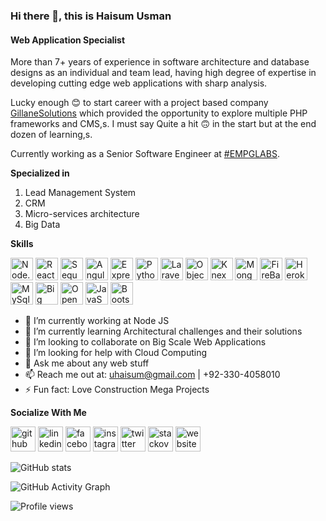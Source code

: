 ### Hi there 👋, this is Haisum Usman
#### Web Application Specialist
More than 7+ years of experience in software architecture and database designs as an individual and team lead, having high degree of expertise in developing cutting edge web applications with sharp analysis.

Lucky enough 😊 to start career with a project based company [GillaneSolutions](https://www.gillanesolutions.com) which provided the opportunity to explore multiple PHP frameworks and CMS,s.  I must say Quite a hit 🙃 in the start but at the end dozen of learning,s. 
 
Currently working as a Senior Software Engineer at [#EMPGLABS]([https://www.empglabs.com). 

**Specialized in**
1. Lead Management System 
2. CRM
3. Micro-services architecture
4. Big Data


**Skills**


[<img src='https://raw.githubusercontent.com/danielcranney/readme-generator/main/public/icons/skills/nodejs-colored.svg' alt='Node.js' width="36" height="36" >](https://g.co/kgs/k37FP8)
[<img src='https://raw.githubusercontent.com/danielcranney/readme-generator/main/public/icons/skills/react-colored.svg' alt='React' width="36" height="36" >](https://g.co/kgs/ks2JEP)
[<img src='https://res.cloudinary.com/practicaldev/image/fetch/s--4TiiDwdC--/c_imagga_scale,f_auto,fl_progressive,h_900,q_auto,w_1600/https://dev-to-uploads.s3.amazonaws.com/i/wd83498n8oakhg4ch6rv.png' alt='Sequelize Js' width="36" height="36" >](https://sequelize.org/)
[<img src='https://dwglogo.com/wp-content/uploads/2017/03/AngularJS_logo_004.svg' alt='Angular Js' width="36" height="36" >](https://g.co/kgs/Wn7G71)
[<img src='https://raw.githubusercontent.com/danielcranney/readme-generator/main/public/icons/skills/express-colored.svg' alt='Express.js' width="36" height="36" >](https://g.co/kgs/8BYcfu)
[<img src='https://raw.githubusercontent.com/danielcranney/readme-generator/main/public/icons/skills/python-colored.svg' alt='Python' width="36" height="36" >](https://g.co/kgs/wZnEUx)
[<img src='https://upload.wikimedia.org/wikipedia/commons/thumb/9/9a/Laravel.svg/1200px-Laravel.svg.png' alt='Laravel' width="36" height="36" >](https://g.co/kgs/6rv3AZ)
[<img src='https://img.stackshare.io/service/6191/oDM0j5q0_400x400.png' alt='Objection Js' width="36" height="36">](https://vincit.github.io/objection.js/)
[<img src='https://miro.medium.com/max/1035/1*k0QFBnA2btydUOh7Lwc4wQ.png' alt='Knex Js' width="36" height="36" >](https://knexjs.org/)
[<img src='https://raw.githubusercontent.com/danielcranney/readme-generator/main/public/icons/skills/mongodb-colored.svg' alt='Mongo' width="36" height="36" >](https://g.co/kgs/BLwnnW)
[<img src='https://raw.githubusercontent.com/danielcranney/readme-generator/main/public/icons/skills/firebase-colored.svg' alt='FireBase' width="36" height="36" >](https://g.co/kgs/TKCnJe)
[<img src='https://raw.githubusercontent.com/danielcranney/readme-generator/main/public/icons/skills/heroku-colored.svg' alt='Heroku' width="36" height="36" >](https://www.heroku.com/)
[<img src='https://d1.awsstatic.com/asset-repository/products/amazon-rds/1024px-MySQL.ff87215b43fd7292af172e2a5d9b844217262571.png' alt='MySql' width="36" height="36" >](https://g.co/kgs/VTCNG8)
[<img src='https://static.javatpoint.com/tutorial/machine-learning/images/what-is-big-data-and-machine-learning.png' alt='Big Data' width="36" height="36" >](https://g.co/kgs/KvhSxw)
[<img src='https://dytvr9ot2sszz.cloudfront.net/wp-content/uploads/2021/04/1200x628_OpenSearch-1-min-1-1-1024x535.jpg' alt='Open Search | Graph API' width="36" height="36" >](https://opensearch.org/)
[<img src='https://raw.githubusercontent.com/danielcranney/readme-generator/main/public/icons/skills/javascript-colored.svg' width="36" height="36" alt="JavaScript">](https://g.co/kgs/sse6jh)
[<img src='https://raw.githubusercontent.com/danielcranney/readme-generator/main/public/icons/skills/bootstrap-colored.svg' alt='Bootstrap' width="36" height="36" >](https://g.co/kgs/UGvQVv)

- 🔭 I’m currently working at Node JS
- 🌱 I’m currently learning Architectural challenges and their solutions 
- 👯 I’m looking to collaborate on Big Scale Web Applications 
- 🤔 I’m looking for help with Cloud Computing 
- 💬 Ask me about any web stuff 
- 📫 Reach me out at: uhaisum@gmail.com | +92-330-4058010 
- ⚡ Fun fact: Love Construction Mega Projects 

**Socialize With Me**

[<img src='https://cdn.jsdelivr.net/npm/simple-icons@3.0.1/icons/github.svg' alt='github' height='40'>](https://github.com/Haisum-Zameen)  [<img src='https://cdn.jsdelivr.net/npm/simple-icons@3.0.1/icons/linkedin.svg' alt='linkedin' height='40'>](https://www.linkedin.com/in/haisum-usman/)  [<img src='https://cdn.jsdelivr.net/npm/simple-icons@3.0.1/icons/facebook.svg' alt='facebook' height='40'>](https://www.facebook.com/Usman.Haisum/)  [<img src='https://cdn.jsdelivr.net/npm/simple-icons@3.0.1/icons/instagram.svg' alt='instagram' height='40'>](https://www.instagram.com/haisumusman/)  [<img src='https://cdn.jsdelivr.net/npm/simple-icons@3.0.1/icons/twitter.svg' alt='twitter' height='40'>](https://twitter.com/Haisum92)  [<img src='https://cdn.jsdelivr.net/npm/simple-icons@3.0.1/icons/stackoverflow.svg' alt='stackoverflow' height='40'>](https://stackoverflow.com/users/4021959/haisum-usman)  [<img src='https://cdn.jsdelivr.net/npm/simple-icons@3.0.1/icons/icloud.svg' alt='website' height='40'>](https://www.empglabs.com/)  


![GitHub stats](https://github-readme-stats.vercel.app/api?username=Haisum-Zameen&show_icons=true)  

![GitHub Activity Graph](https://activity-graph.herokuapp.com/graph?username=Haisum-Zameen)  

![Profile views](https://gpvc.arturio.dev/Haisum-Zameen)  

